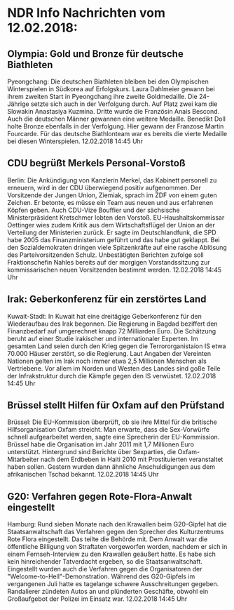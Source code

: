 # NDR Info Nachrichten vom 12.02.2018:


## Olympia: Gold und Bronze für deutsche Biathleten
Pyeongchang:    Die deutschen Biathleten bleiben bei den Olympischen Winterspielen in Südkorea auf Erfolgskurs. Laura Dahlmeier gewann bei ihrem zweiten Start in Pyeongchang ihre zweite Goldmedaille. Die 24-Jährige setzte sich auch in der Verfolgung durch. Auf Platz zwei kam die Slowakin Anastasiya Kuzmina. Dritte wurde die Französin Anais Bescond. Auch die deutschen Männer gewannen eine weitere Medaille. Benedikt Doll holte Bronze ebenfalls in der Verfolgung. Hier gewann der Franzose Martin Fourcarde. Für das deutsche Biathlonteam war es bereits die vierte Medaille bei diesen Winterspielen. 12.02.2018 14:45 Uhr 

## CDU begrüßt Merkels Personal-Vorstoß
Berlin: Die Ankündigung von Kanzlerin Merkel, das Kabinett personell zu erneuern, wird in der CDU überwiegend positiv aufgenommen. Der Vorsitzende der Jungen Union, Ziemiak, sprach im ZDF von einem guten Zeichen. Er betonte, es müsse ein Team aus neuen und aus erfahrenen Köpfen geben. Auch CDU-Vize Bouffier und der sächsische Ministerpräsident Kretschmer lobten den Vorstoß. EU-Haushaltskommissar Oettinger wies zudem Kritik aus dem Wirtschaftsflügel der Union an der Verteilung der Ministerien zurück. Er sagte im Deutschlandfunk, die SPD habe 2005 das Finanzministerium geführt und das habe gut geklappt. Bei den Sozialdemokraten dringen viele Spitzenkräfte auf eine rasche Ablösung des Parteivorsitzenden Schulz. Unbestätigten Berichten zufolge soll Fraktionschefin Nahles bereits auf der morgigen Vorstandssitzung zur kommissarischen neuen Vorsitzenden bestimmt werden. 12.02.2018 14:45 Uhr 

## Irak: Geberkonferenz für ein zerstörtes Land
Kuwait-Stadt: In Kuwait hat eine dreitägige Geberkonferenz für den Wiederaufbau des Irak begonnen. Die Regierung in Bagdad beziffert den Finanzbedarf auf umgerechnet knapp 72 Milliarden Euro. Die Schätzung beruht auf einer Studie irakischer und internationaler Experten. Im gesamten Land seien durch den Krieg gegen die Terrororganistaion IS etwa 70.000 Häuser zerstört, so die Regierung. Laut Angaben der Vereinten Nationen gelten im Irak noch immer etwa 2,5 Millionen Menschen als Vertriebene. Vor allem im Norden und Westen des Landes sind goße Teile der Infrakstruktur durch die Kämpfe gegen den IS verwüstet. 12.02.2018 14:45 Uhr 

## Brüssel stellt Hilfen für Oxfam auf den Prüfstand
Brüssel: Die EU-Kommission überprüft, ob sie ihre Mittel für die britische Hilfsorganisation Oxfam streicht. Man erwarte, dass die Sex-Vorwürfe schnell aufgearbeitet werden, sagte eine Sprecherin der EU-Kommission. Brüssel habe die Organisation im Jahr 2011 mit 1,7 Millionen Euro unterstützt. Hintergrund sind Berichte über Sexparties, die Oxfam-Mitarbeiter nach dem Erdbeben in Haiti 2010 mit Prostituierten veranstaltet haben sollen. Gestern wurden dann ähnliche Anschuldigungen aus dem afrikanischen Tschad bekannt. 12.02.2018 14:45 Uhr 

## G20: Verfahren gegen Rote-Flora-Anwalt eingestellt
Hamburg:   Rund sieben Monate nach den Krawallen beim G20-Gipfel hat die Staatsanwaltschaft das Verfahren gegen den Sprecher des Kulturzentrums Rote Flora eingestellt. Das teilte die Behörde mit. Dem Anwalt war die öffentliche Billigung von Straftaten vorgeworfen worden, nachdem er sich in einem Fernseh-Interview zu den Krawallen geäußert hatte. Es habe sich kein hinreichender Tatverdacht ergeben, so die Staatsanwaltschaft. Eingestellt wurden auch die Verfahren gegen die Organisatoren der "Welcome-to-Hell"-Demonstration. Während des G20-Gipfels im vergangenen Juli hatte es tagelange schwere Ausschreitungen gegeben. Randalierer zündeten Autos an und plünderten Geschäfte, obwohl ein Großaufgebot der Polizei im Einsatz war. 12.02.2018 14:45 Uhr 

